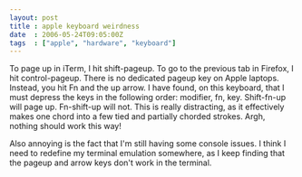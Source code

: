```yaml
---
layout: post
title : apple keyboard weirdness
date  : 2006-05-24T09:05:00Z
tags  : ["apple", "hardware", "keyboard"]
---
```

To page up in iTerm, I hit shift-pageup. To go to the previous tab in Firefox, I hit control-pageup. There is no dedicated pageup key on Apple laptops. Instead, you hit Fn and the up arrow. I have found, on this keyboard, that I must depress the keys in the following order: modifier, fn, key. Shift-fn-up will page up. Fn-shift-up will not. This is really distracting, as it effectively makes one chord into a few tied and partially chorded strokes. Argh, nothing should work this way!

Also annoying is the fact that I'm still having some console issues. I think I need to redefine my terminal emulation somewhere, as I keep finding that the pageup and arrow keys don't work in the terminal.  

